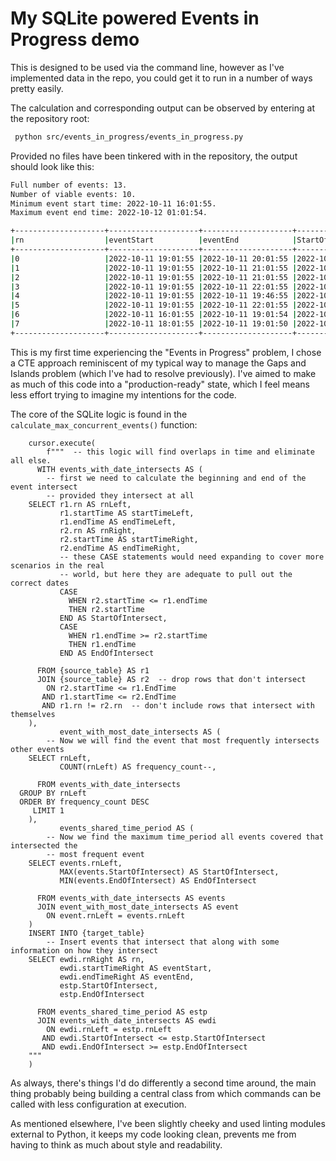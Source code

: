 My SQLite powered Events in Progress demo
=========================================

This is designed to be used via the command line, however as I've implemented data in the repo, you
could get it to run in a number of ways pretty easily.

The calculation and corresponding output can be observed by entering at the repository root:
```bash
 python src/events_in_progress/events_in_progress.py
```

Provided no files have been tinkered with in the repository, the output should look like this:
```bash
Full number of events: 13.
Number of viable events: 10.
Minimum event start time: 2022-10-11 16:01:55.
Maximum event end time: 2022-10-12 01:01:54.

+--------------------+--------------------+--------------------+--------------------+--------------------+
|rn                  |eventStart          |eventEnd            |StartOfIntersect    |EndOfIntersect      |
+--------------------+--------------------+--------------------+--------------------+--------------------+
|0                   |2022-10-11 19:01:55 |2022-10-11 20:01:55 |2022-10-11 19:01:55 |2022-10-11 20:01:54 |
|1                   |2022-10-11 19:01:55 |2022-10-11 21:01:55 |2022-10-11 19:01:55 |2022-10-11 20:01:54 |
|2                   |2022-10-11 19:01:55 |2022-10-11 21:01:55 |2022-10-11 19:01:55 |2022-10-11 20:01:54 |
|3                   |2022-10-11 19:01:55 |2022-10-11 22:01:55 |2022-10-11 19:01:55 |2022-10-11 20:01:54 |
|4                   |2022-10-11 19:01:55 |2022-10-11 19:46:55 |2022-10-11 19:01:55 |2022-10-11 20:01:54 |
|5                   |2022-10-11 19:01:55 |2022-10-11 22:01:55 |2022-10-11 19:01:55 |2022-10-11 20:01:54 |
|6                   |2022-10-11 16:01:55 |2022-10-11 19:01:54 |2022-10-11 19:01:55 |2022-10-11 20:01:54 |
|7                   |2022-10-11 18:01:55 |2022-10-11 19:01:50 |2022-10-11 19:01:55 |2022-10-11 20:01:54 |
+--------------------+--------------------+--------------------+--------------------+--------------------+
```

This is my first time experiencing the "Events in Progress" problem, I chose a CTE approach
reminiscent of my typical way to manage the Gaps and Islands problem (which I've had to resolve
previously). I've aimed to make as much of this code into a "production-ready" state, which I feel
means less effort trying to imagine my intentions for the code.

The core of the SQLite logic is found in the `calculate_max_concurrent_events()` function:
```SQLite
    cursor.execute(
        f"""  -- this logic will find overlaps in time and eliminate all else.
      WITH events_with_date_intersects AS (
        -- first we need to calculate the beginning and end of the event intersect
        -- provided they intersect at all
    SELECT r1.rn AS rnLeft,
           r1.startTime AS startTimeLeft,
           r1.endTime AS endTimeLeft,
           r2.rn AS rnRight,
           r2.startTime AS startTimeRight,
           r2.endTime AS endTimeRight,
           -- these CASE statements would need expanding to cover more scenarios in the real
           -- world, but here they are adequate to pull out the correct dates
           CASE
             WHEN r2.startTime <= r1.endTime
             THEN r2.startTime
           END AS StartOfIntersect,
           CASE
             WHEN r1.endTime >= r2.startTime
             THEN r1.endTime
           END AS EndOfIntersect

      FROM {source_table} AS r1
      JOIN {source_table} AS r2  -- drop rows that don't intersect
        ON r2.startTime <= r1.EndTime
       AND r1.startTime <= r2.EndTime
       AND r1.rn != r2.rn  -- don't include rows that intersect with themselves
    ),
           event_with_most_date_intersects AS (
        -- Now we will find the event that most frequently intersects other events
    SELECT rnLeft,
           COUNT(rnLeft) AS frequency_count--,

      FROM events_with_date_intersects
  GROUP BY rnLeft
  ORDER BY frequency_count DESC
     LIMIT 1
    ),
           events_shared_time_period AS (
        -- Now we find the maximum time_period all events covered that intersected the
        -- most frequent event
    SELECT events.rnLeft,
           MAX(events.StartOfIntersect) AS StartOfIntersect,
           MIN(events.EndOfIntersect) AS EndOfIntersect

      FROM events_with_date_intersects AS events
      JOIN event_with_most_date_intersects AS event
        ON event.rnLeft = events.rnLeft
    )
    INSERT INTO {target_table}
        -- Insert events that intersect that along with some information on how they intersect
    SELECT ewdi.rnRight AS rn,
           ewdi.startTimeRight AS eventStart,
           ewdi.endTimeRight AS eventEnd,
           estp.StartOfIntersect,
           estp.EndOfIntersect

      FROM events_shared_time_period AS estp
      JOIN events_with_date_intersects AS ewdi
        ON ewdi.rnLeft = estp.rnLeft
       AND ewdi.StartOfIntersect <= estp.StartOfIntersect
       AND ewdi.EndOfIntersect >= estp.EndOfIntersect
    """
    )
```

As always, there's things I'd do differently a second time around, the main thing probably being
building a central class from which commands can be called with less configuration at execution.

As mentioned elsewhere, I've been slightly cheeky and used linting modules external to Python, it
keeps my code looking clean, prevents me from having to think as much about style and readability.

